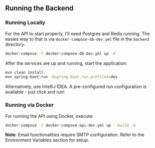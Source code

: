 ## Running the Backend

### Running Locally

For the API to start properly, I'll need Postgres and Redis running. The easies way to that is via `docker-compose-db-dev.yml` file in the `backend` directory:

```bash
docker-compose -f docker-compose-db-dev.yml up -d
```

After the services are up and running, start the application:

```bash
mvn clean install
mvn spring-boot:run -Dspring-boot.run.profiles=dev
```

Alternatively, use IntelliJ IDEA. A pre-configured run configuration is available - just click and run!

### Running via Docker

For running the API using Docker, execute:

```bash
docker-compose -f docker-compose-api-dev.yml up --build -d
```

**Note**: Email functionalities require SMTP configuration. Refer to the Environment Variables section for setup.
